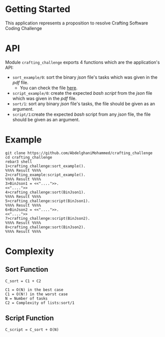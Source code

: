 
# Getting Started

This application represents a proposition to resolve Crafting Software Coding Challenge

# API

Module `crafting_challenge` exports 4 functions which are the application's API:<br>
- `sort_example/0`: sort the binary *json* file's tasks which was given in the *pdf* file.
  - You can check the file [here]().
- `script_example/0`: create the expected *bash script* from the *json* file which was given in the *pdf* file.
- `sort/1`: sort any binary *json* file's tasks, the file should be given as an argument.
- `script/1`:create the expected *bash* script from any *json* file, the file should be given as an argument. 

# Example
```
git clone https://github.com/AbdelghaniMohammed/crafting_challenge
cd crafting_challenge
rebar3 shell
1>crafting_challenge:sort_example().
%%%% Result %%%%
2>crafting_example:script_example().
%%%% Result %%%%
3>BinJson1 = <<"....">>.
<<"....">>
4>crafting_challenge:sort(BinJson1).
%%%% Result %%%%
5>crafting_challenge:script(BinJson1).
%%%% Result %%%%
6>BinJson2 = <<"....">>.
<<"....">>
7>crafting_challenge:script(BinJson2).
%%%% Result %%%%
8>crafting_challenge:sort(BinJson2).
%%%% Result %%%%
```
# Complexity
## Sort Function
```
C_sort = C1 + C2

C1 = O(N) in the best case
C1 = O(N!) in the worst case
N = Number of tasks
C2 = Complexity of lists:sort/1
```
## Script Function
```
C_script = C_sort + O(N)
``` 
  
